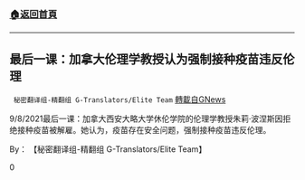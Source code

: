 ###  [:house:返回首頁](https://github.com/ourhimalayas/txt)
---


## 最后一课：加拿大伦理学教授认为强制接种疫苗违反伦理
` 秘密翻译组-精翻组 G-Translators/Elite Team` [轉載自GNews](https://gnews.org/zh-hans/1523624/)

9/8/2021最后一课：加拿大西安大略大学休伦学院的伦理学教授朱莉·波涅斯因拒绝接种疫苗被解雇。她认为，疫苗存在安全问题，强制接种疫苗违反伦理。

By： 【秘密翻译组-精翻组 G-Translators/Elite Team】

0
